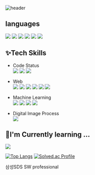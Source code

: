 ![header](https://capsule-render.vercel.app/api?type=wave&color=auto&height=300&section=header&text=FrontEnd%20MachineLearning&fontSize=50)

## languages

<img src="https://img.shields.io/badge/TypeScript-3178C6?style=flat-square&logo=TypeScript&logoColor=white"/></a> 
<img src="https://img.shields.io/badge/JavaScript-F7DF1E?style=flat-square&logo=JavaScript&logoColor=white"/></a> 
<img src="https://img.shields.io/badge/Python-3766AB?style=flat-square&logo=Python&logoColor=white"/></a>
<img src="https://img.shields.io/badge/C++-00599C?style=flat-square&logo=C%2B%2B&logoColor=white"/></a> 
<img src="https://img.shields.io/badge/SQL-4479A1?style=flat-square&logo=MySQL&logoColor=white"/></a> 
<img src="https://img.shields.io/badge/C-A8B9CC?style=flat-square&logo=C&logoColor=white"/></a> 

## ✨Tech Skills
- Code Status <br />
<img src="https://img.shields.io/badge/SourceTree-0052CC?style=flat-square&logo=Sourcetree&logoColor=white"/></a> 
<img src="https://img.shields.io/badge/Git-F05032?style=flat-square&logo=Git&logoColor=white"/></a> 
<img src="https://img.shields.io/badge/Yarn berry-2C8EBB?style=flat-square&logo=Yarn&logoColor=white"/></a>

- Web <br />
<img src="https://img.shields.io/badge/React-61DAFB?style=flat-square&logo=React&logoColor=black"/></a> 
<img src="https://img.shields.io/badge/Next.js-000000?style=flat-square&logo=Next.js&logoColor=white"/></a> 
<img src="https://img.shields.io/badge/Express-000000?style=flat-square&logo=Express&logoColor=white"/></a>
<img src="https://img.shields.io/badge/Redux-764ABC?style=flat-square&logo=Redux&logoColor=white"/></a>
<img src="https://img.shields.io/badge/styled-components-DB7093?style=flat-square&logo=styled-components&logoColor=white"/></a>
<img src="https://img.shields.io/badge/React Query-FF4154?style=flat-square&logo=React Query&logoColor=white"/></a>

- Machine Learning <br />
<img src="https://img.shields.io/badge/Google Colab-F9AB00?style=flat-square&logo=Google Colab&logoColor=white"/></a> 
<img src="https://img.shields.io/badge/Pytorch-EE4C2C?style=flat-square&logo=PyTorch&logoColor=white"/></a> 
<img src="https://img.shields.io/badge/TensorFlow-FF6F00?style=flat-square&logo=TensorFlow&logoColor=white"/></a> 
<img src="https://img.shields.io/badge/Streamlit-FF4B4B?style=flat-square&logo=Streamlit&logoColor=white"/></a> 

- Digital Image Process <br />
<img src="https://img.shields.io/badge/OpenCV-5C3EE8?style=flat-square&logo=OpenCV&logoColor=white"/></a>


## 🌱I'm Currently learning ... 
<img src="https://img.shields.io/badge/AWS-232F3E?style=flat-square&logo=Amazon AWS&logoColor=white"/></a>

[![Top Langs](https://github-readme-stats.vercel.app/api/top-langs/?username=simjeongho&layout=compact&theme=tokyonight&langs_count=8)](https://github.com/anuraghazra/github-readme-stats)
[![Solved.ac Profile](http://mazassumnida.wtf/api/generate_badge?boj=simjeongho0)](https://solved.ac/simjeongho0)

삼성SDS SW professional 

<!--
**simjeongho/simjeongho** is a ✨ _special_ ✨ repository because its `README.md` (this file) appears on your GitHub profile.

Here are some ideas to get you started:

- 🔭 I’m currently working on ... Inha UniverSity
- 🌱 I’m currently learning ...
- 👯 I’m looking to collaborate on ...
- 🤔 I’m looking for help with ...
- 💬 Ask me about ...
- 📫 How to reach me: ...
- 😄 Pronouns: ...
- ⚡ Fun fact: ...
-->

